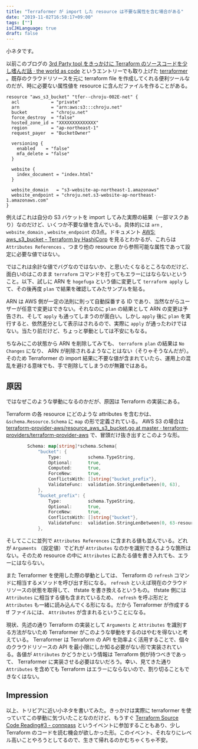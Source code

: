 ```yaml
---
title: "Terraformer が import した resource は不要な属性を含む場合がある"
date: "2019-11-02T16:58:17+09:00"
tags: [""]
isCJKLanguage: true
draft: false
---
```


小ネタです。

以前このブログの [3rd Party tool をきっかけに Terraform のソースコードを少し嗜んだ話 · the world as code](https://chroju.github.io/blog/2019/05/14/read_terraform_source_code/) というエントリーでも取り上げた [terraformer](https://github.com/GoogleCloudPlatform/terraformer) 。既存のクラウドリソースを元に terraform file を作成してくれる便利ツールなのだが、時に必要ない属性値を resource に含んだファイルを作ることがある。

```hcl
resource "aws_s3_bucket" "tfer--chroju-002E-net" {
  acl            = "private"
  arn            = "arn:aws:s3:::chroju.net"
  bucket         = "chroju.net"
  force_destroy  = "false"
  hosted_zone_id = "XXXXXXXXXXXXXX"
  region         = "ap-northeast-1"
  request_payer  = "BucketOwner"

  versioning {
    enabled    = "false"
    mfa_delete = "false"
  }

  website {
    index_document = "index.html"
  }

  website_domain   = "s3-website-ap-northeast-1.amazonaws"
  website_endpoint = "chroju.net.s3-website-ap-northeast-1.amazonaws.com"
}
```

例えばこれは自分の S3 バケットを import してみた実際の結果（一部マスクあり）なのだけど、いくつか不要な値を含んでいる。具体的には `arn` , `website_domain` , `website_endpoint` の3点。ドキュメント [AWS: aws_s3_bucket - Terraform by HashiCorp](https://www.terraform.io/docs/providers/aws/r/s3_bucket.html) を見るとわかるが、これらは `Attributes References` 、つまり他の resource から参照可能な属性であって設定に必要な値ではない。

ではこれは余計な値でバグなのではないか、と思いたくなるところなのだけど、面白いのはこのまま `terraform` コマンドを打ってもエラーにはならないということ。以下、試しに ARN を `hogefuga` という値に変更して `terraform apply` して、その後再度 `plan` で結果を確認してみたサンプルを貼る。

<script id="asciicast-2HP4t3MJhnhogQj1QgubaHydG" src="https://asciinema.org/a/2HP4t3MJhnhogQj1QgubaHydG.js" async></script>

ARN は AWS 側が一定の法則に則って自動採番する ID であり、当然ながらユーザーが任意で変更はできない。それなのに `plan` の結果として ARN の変更は予告され、そして `apply` も通ってしまうのが面白い。しかし `apply` 後に `plan` を実行すると、依然差分として表示はされるので、実際に `apply` が通ったわけではない。当たり前だけど、ちょっと挙動としては不安にもなる。

ちなみにこの状態から ARN を削除してみても、 `terraform plan` の結果は `No Changes` になり、 ARN が削除されるようなことはない（そりゃそうなんだが）。そのため Terraformer の import 結果に不要な値が含まれていたら、運用上の混乱を避ける意味でも、手で削除してしまうのが無難ではある。

## 原因

ではなぜこのような挙動になるのかだが、原因は Terraform の実装にある。

Terraform の各 resource にどのような attributes を含むかは、 `&schema.Resource.Schema` に `map` の形で定義されている。 AWS S3 の場合は [terraform-provider-aws/resource_aws_s3_bucket.go at master · terraform-providers/terraform-provider-aws](https://github.com/terraform-providers/terraform-provider-aws/blob/master/aws/resource_aws_s3_bucket.go) で、冒頭だけ抜き出すとこのような形。

```go
		Schema: map[string]*schema.Schema{
			"bucket": {
				Type:          schema.TypeString,
				Optional:      true,
				Computed:      true,
				ForceNew:      true,
				ConflictsWith: []string{"bucket_prefix"},
				ValidateFunc:  validation.StringLenBetween(0, 63),
			},
			"bucket_prefix": {
				Type:          schema.TypeString,
				Optional:      true,
				ForceNew:      true,
				ConflictsWith: []string{"bucket"},
				ValidateFunc:  validation.StringLenBetween(0, 63-resource.UniqueIDSuffixLength),
            },
```

そしてここに並列で `Attributes References` に含まれる値も並んでいる。どれが `Arguments` （設定値）でどれが `Attributes` なのかを識別できるような箇所はない。そのため resource の中に `Attributes` にあたる値を書き入れても、エラーにはならない。

また Terraformer を使用した際の挙動としては、 Terraform の `refresh` コマンドに相当するメソッドを呼び出す形になる。 `refresh` といえば現在のクラウドリソースの状態を取得して、 tfstate を書き換えるというもの。 tfstate 側には `Attributes` に相当する値も含まれているため、 `refresh` を呼ぶ形だと `Attributes` も一緒に読み込んでくる形になる。だから Terraformer が作成する tf ファイルには、 `Attributes` が含まれるということになる。

現状、先述の通り Terraform の実装として `Arguments` と `Attributes` を識別する方法がないため Terraformer がこのような挙動をするのはやむを得ないと考えている。 Terraformer は Terraform の API を効率よく活用することで、個々のクラウドリソースの API を最小限にしか知る必要がない形で実装されている。各値が `Attributes` かどうかという情報は Terraform 側が持つべきであって、 Terraformer に実装させる必要はないだろう。幸い、見てきた通り `Attributes` を含めても Terraform はエラーにならないので、割り切ることもできなくはない。

## Impression

以上、トリビアに近い小ネタを書いてみた。きっかけは実際に terraformer を使っていてこの挙動に気づいたことなのだけど、もうすぐ [Terraform Source Code Reading#3 - connpass](https://terraform-jp.connpass.com/event/150359/) というイベントに参加することもあり、少し Terraform のコードを読む機会が欲しかった形。このイベント、それなりにレベル高いことやろうとしてるので、生きて帰れるのかむちゃくちゃ不安。
